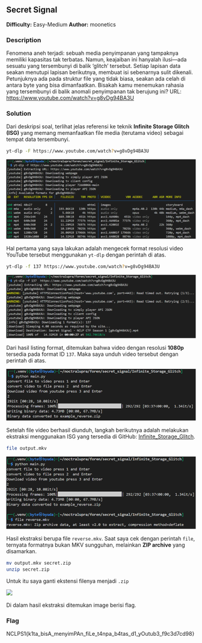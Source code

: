 ## Secret Signal

**Difficulty:** Easy-Medium
**Author:** moonetics

### Description

Fenomena aneh terjadi: sebuah media penyimpanan yang tampaknya memiliki kapasitas tak terbatas. Namun, keajaiban ini hanyalah ilusi—ada sesuatu yang tersembunyi di balik ‘glitch’ tersebut. Setiap lapisan data seakan menutupi lapisan berikutnya, membuat isi sebenarnya sulit dikenali. Petunjuknya ada pada struktur file yang tidak biasa, seakan ada celah di antara byte yang bisa dimanfaatkan. Bisakah kamu menemukan rahasia yang tersembunyi di balik anomali penyimpanan tak berujung ini?
URL: https://www.youtube.com/watch?v=g8vDg94BA3U

### Solution

Dari deskripsi soal, terlihat jelas referensi ke teknik **Infinite Storage Glitch (ISG)** yang memang memanfaatkan file media (terutama video) sebagai tempat data tersembunyi. 

```bash
yt-dlp -F https://www.youtube.com/watch?v=g8vDg94BA3U
```
![alt text](image.png)

Hal pertama yang saya lakukan adalah mengecek format resolusi video YouTube tersebut menggunakan `yt-dlp` dengan perintah di atas.


```bash
yt-dlp -f 137 https://www.youtube.com/watch?v=g8vDg94BA3U
```
![alt text](image-1.png)

Dari hasil listing format, ditemukan bahwa video dengan resolusi **1080p** tersedia pada format ID `137`. Maka saya unduh video tersebut dengan perintah di atas.

![alt text](image-2.png)

Setelah file video berhasil diunduh, langkah berikutnya adalah melakukan ekstraksi menggunakan ISG yang tersedia di GitHub: [Infinite\_Storage\_Glitch](https://github.com/KKarmugil/Infinite_Storage_Glitch).

```bash
file output.mkv
```
![alt text](image-3.png)

Hasil ekstraksi berupa file `reverse.mkv`. Saat saya cek dengan perintah `file`, ternyata formatnya bukan MKV sungguhan, melainkan **ZIP archive** yang disamarkan.

```bash
mv output.mkv secret.zip
unzip secret.zip
```

Untuk itu saya ganti ekstensi filenya menjadi `.zip`

![](Infinite_Storage_Glitch/3.png)

Di dalam hasil ekstraksi ditemukan image berisi flag.

### Flag

NCLPS1{k1ta_bisA_menyimPAn_fiLe_t4npa_b4tas_d1_yOutub3_f9c3d7cd98}